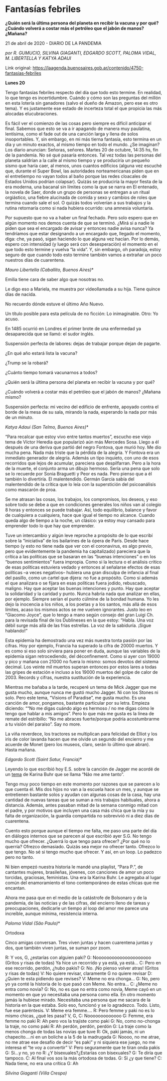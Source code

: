 # Fantasías febriles

**¿Quién será la última persona del planeta en recibir la vacuna y por qué? ¿Cuándo volverá a costar más el petróleo que el jabón de manos? ¿Mañana?**

21 de abril de 2020 - DIARIO DE LA PANDEMIA

_por R. GUMUCIO, SILVINA GIAGANTI, EDGARDO SCOTT, PALOMA VIDAL, M. LIBERTELLA Y KATYA ADAUI_

Link original: https://laagenda.buenosaires.gob.ar/contenido/4750-fantasias-febriles



**Lunes 20**




Tengo fantasías febriles respecto del día que todo esto termine. En realidad, lo que tengo es incertidumbre. Cuándo y cómo son las preguntas del millón en esta lotería sin ganadores (salvo el dueño de Amazon, pero ese es otro tema). Y es justamente ese estado de incerteza total el que propicia las más alocadas elucubraciones.




Es fácil ver el comienzo de las cosas pero siempre es difícil anticipar el final. Sabemos que esto se va a ir apagando de manera muy paulatina, lentísima, como el fade out de una canción larga y llena de solos insoportables. Y, sin embargo, en mi más tierna fantasía, esto termina en un día y un minuto exactos, al mismo tiempo en todo el mundo. ¿Se imaginan? Los diario anuncian: Señoras, señores. Martes 20 de octubre, 14:35 hs, fin de la pandemia. No sé qué pasaría entonces. Tal vez todas las personas del planeta saldrían a la calle al mismo tiempo y se produciría un pequeño sismo que haría caer, al menos, unos cuantos edificios (alguna vez escuché que, durante el Super Bowl, las autoridades norteamericanas piden que en el entretiempo no vayan todos al baño porque las redes cloacales de Estados Unidos podrían colapsar). Quizás se produciría la mayor fiesta de la era moderna, una bacanal sin límites como la que se narra en El entenado, la novela de Saer, donde un grupo de personas se entregan a un ritual orgiástico, una fiebre alucinada de comida y sexo y cambios de roles que termina cuando sale el sol. O quizás todos volverían a sus trabajos y la rutina retornaría como si nada hubiera ocurrido: una amnesia voluntaria.




Por supuesto que no va a haber un final fechado. Pero solo espero que en algún momento nos demos cuenta de que se terminó. ¿Mirá si a nadie le piden que sea el encargado de avisar y entonces nadie avisa nunca? Ya tendríamos que estar designando a un encargado que, llegado el momento, diga: che, ya pasó, sigan haciendo lo que alguna vez hacían. Por lo demás, espero con intensidad (y luego será con desesperación) el momento en el que todo esto termine y vuelva “la vida”. Y, sin embargo, oh paradoja, estoy seguro de que cuando todo esto termine también vamos a extrañar un poco nuestros días de cuarentena.




*Mauro Libertella (Caballito, Buenos Aires)*\*




Emilia tiene cara de saber algo que nosotras no.




Le digo eso a Mariela, me muestra por videollamada a su hija. Tiene quince días de nacida.




No recuerdo dónde estuve el último Año Nuevo.




Un título posible para esta película de no ficción: Lo inimaginable. Otro: Yo acuso.




En 1485 ocurrió en Londres el primer brote de una enfermedad ya desaparecida que se llamó: el sudor inglés.




Suspensión perfecta de labores: dejas de trabajar porque dejan de pagarte.




¿En qué año estará lista la vacuna?




¿Trump se la robará?




¿Cuánto tiempo tomará vacunarnos a todos?




¿Quién será la última persona del planeta en recibir la vacuna y por qué?




¿Cuándo volverá a costar más el petróleo que el jabón de manos? ¿Mañana mismo?




Suspensión perfecta: mi vecino del edificio de enfrente, apoyado contra el borde de la mesa de su sala, mirando la nada, esperando la nada por más de un minuto.




*Katya Adaui (San Telmo, Buenos Aires)*\*




“Para recalcar que estoy vivo entre tantos muertos”, escucho ese viejo tema de Víctor Heredia que popularizó aún más Mercedes Sosa. Llego a él después de una deriva que partió del negro Fontova, que murió hoy. Me dio mucha pena. Nada más triste que la pérdida de la alegría. Y Fontova era un inmediato generador de alegría. Además un tipo inquieto, con uno de esos recorridos que lejos de acumular, pareciera que despilfarran. Pero a la hora de la muerte, el conjunto arma un dibujo hermoso. Sería una pena que solo se lo recuerde por Sonia Braguetti y Peor es nada. Pero pienso que a él también lo divertiría. El malentendido. Germán García sabía del malentendido de la crítica que lo leía con la superstición del psicoanálisis como mascarón de proa.




Se me atrasan las cosas, los trabajos, los compromisos, los deseos, y eso sobre todo se debe a que en condiciones generales los niños van al colegio 8 horas y entonces se puede trabajar. Así, todo equilibrio, balance y favor de cualquiera a cualquiera, hace que igual el tiempo no alcance. Cuando queda algo de tiempo a la noche, un clásico: ya estoy muy cansado para emprender todo lo que hay que emprender.




Tuve un intercambio y algún leve reproche a propósito de lo que escribí sobre la “iniciativa” de los bailarines de la ópera de París. Desde hace tiempo (y esto no tiene nada que ver con el coronavirus, es algo previo, pero que evidentemente la pandemia ha capitalizado) pareciera que la crítica a las políticas que se basaran en las “buenas intenciones” o en los “buenos sentimientos” fuera impropia. Como si la lectura o el análisis crítico de esas políticas estuviera vedado y entonces al señalarse efectos de esas políticas –a veces negativos– hubiera una gran disculpa de infancia al final del pasillo, como un cartel que dijera: no fue a propósito. Como si además el que analizara o se fijara en esas políticas fuera jodido, rebuscado, maligno. Hay que aceptar las buenas intenciones y punto. Hay que aceptar la solidaridad y la caridad y punto. Nunca habría nada que analizar en ellas, por ejemplo. Siempre serían el punto cúlmine de la bondad humana. Yo les dejo la inocencia a los niños, a los poetas y a los santos, más allá de esos límites, acaso los mismos actos se me vuelven ignorantes. Justo leo en “Giacomo Joyce”, que lo tengo a mano según consejo del gran Luigi Ch. para la revisada final de los Dublineses en la que estoy: “Habla. Una voz débil surge más allá de las frías estrellas. La voz de la sabiduría. ¡Sigue hablando!”




Esta epidemia ha demostrado una vez más nuestra tonta pasión por las cifras. Hoy por ejemplo, Francia ha superado la cifra de 20000 muertos. Y es como si eso solo sirviera para poner en duda, aunque las variables de la epidemia sigan retrocediendo, del déconfinement. Como si ayer con 19000 y pico y mañana con 21000 no fuera lo mismo: somos devotos del sistema decimal. Los veinte mil muertos superan entonces por estos lares a todas las gripes de estación e incluso a los 19000 muertos del golpe de calor de 2003. Records y cifras, nuestra sustitución de la experiencia.




Mientras me bañaba a la tarde, recuperé un tema de Mick Jagger que me gusta mucho, aunque nunca me gustó mucho Jagger. Ni con los Stones ni solo. Pero este tema, “Visions of Paradise”, me gusta mucho. Es una canción de amor, pongamos, bastante particular por su letra. Empieza diciendo: ““No me digas cuándo algo es hermoso / no me digas cómo le tengo que hablar a mis amigos”. Pero lo que más me gusta es la línea de remate del estribillo: “No me abraces fuerte/porque podría acostumbrarme a tu visión del paraíso”. Say no more.




La viña reverdece, los tractores se multiplican para felicidad de Elliot y los iris de color lavanda hacen que me olvide un segundo del encierro y me acuerde de Monet (pero los museos, claro, serán lo último que abran). Hasta mañana.




*Edgardo Scott (Saint Satur, Francia)*\*




Leyendo lo que escribió hoy E.S. sobre la canción de Jagger me acordé de un [tema](https://href.li/?https://www.youtube.com/watch?v=o3n3jvfU-Rw) de Karina Buhr que se llama “Não me ame tanto”.




Tengo muy poco tiempo en este momento por razones que se parecen a lo que cuenta él. Mis dos hijos no van a la escuela hace un mes, y aunque se entretienen bastante solos y ayudan con algunas cosas de la casa, hay una cantidad de nuevas tareas que se suman a mis trabajos habituales, ahora a distancia. Además, antes pasaban mitad de la semana conmigo mitad con el padre, y por motivos que incluyen una casa más chica que la mía y su falta de organización, la guardia compartida no sobrevivió ni a diez días de cuarentena.




Cuento esto porque aunque el tiempo me falta, me paso una parte del día en diálogos internos que se parecen al que escribió ayer S.G. No tengo mucho que ofrecer. ¿Querrá lo que tengo para ofrecer? ¿Por qué no lo querría? Ofrezco demasiado. Quizás sea mejor no ofrecer tanto. Ofrezco lo que tengo. No sé si tengo mucho que ofrecer. Y así, en un loop. Lo padezco pero no tanto.




Ni bien empezó nuestra historia le mandé una playlist, “Para P.”, de cantantes mujeres, brasileñas, jóvenes, con canciones de amor un poco torcidas, graciosas, feministas. Una era la Karina Buhr. Le agregaba al lugar común del enamoramiento el tono contemporáneo de estas chicas que me encantan.




Ahora me pasa que en el medio de la catástrofe de Bolsonaro y de la pandemia, de las noticias y de las cifras, del encierro lleno de tareas y preocupaciones, dedicarle un tiempo al loop del amor me parece una increíble, aunque mínima, resistencia interna.




*Paloma Vidal (São Paulo)*\*




Ortodoxa




Cinco amigas conversan. Tres viven juntas y hacen cuarentena juntas y dos, que también viven juntas, se suman por zoom.




 R: Y vos, G, ¿estarías con alguien paki?
G: Nooooooooooooooooooooo (Gritos y risas de todas) Ya hice un recorrido y ya está, ya está…
C: Pero en ese recorrido, perdón, ¿hubo pakis?
G: No. ¡No pienso volver atras! (Gritos y risas de todas)
V: No quiere revisar, claramente G no quiere revisar
D: ¿Quien te esta pidiendo que revises?
V: Meme no era chonga…
G: No, pero yo ya conté la historia de lo que pasó con Meme. No entra…
C: ¿Meme no entra como novia?
G: No, no es que no entra como novia, Meme cayó en un momento en que yo necesitaba una persona como ella. En otro momento jamás la hubiese mirado. Necesitaba una persona que me sacara de la historia en la que estaba. Solo eso, funcionó y se lo agradezco. Todo. Listo, fue ese paréntesis.
V: Meme era femme….
R: Pero femme y paki no es lo mismo chicas, ¿qué les pasa?
V, G, C: Nooooooooooooo
G: Femme, era femme no paki
R: Ah pero vos la trajiste como paki
G: No, como no-chonga la traje, no como paki
R: Ah perdón, perdón, perdón
G: La traje como la menos chonga de todas las novias que tuve
R: Ok, paki jamás, ni un chapecito….ni en un boliche a la 5 de la madrugada
G: Noooo, no me atrae, no me atrae ese desafío de decir “es paki” y ni siquiera ese juego, no me interesa el “te voy a convertir”
V: Pero seguramente que te tiran onda pakis
G: Si…y no, yo no
R: ¿Y bisexuales?¿Estarías con bisexuales?
G: Te diría que tampoco.
C: Al final vos sos la más ortodoxa de todas.
G: Si ¿y que tiene?
C: Nada tiene, no era una crítica
G: Ah
 



*Silvina Giaganti (Villa Crespo)*



